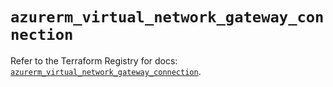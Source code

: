 # `azurerm_virtual_network_gateway_connection`

Refer to the Terraform Registry for docs: [`azurerm_virtual_network_gateway_connection`](https://registry.terraform.io/providers/hashicorp/azurerm/4.36.0/docs/resources/virtual_network_gateway_connection).
